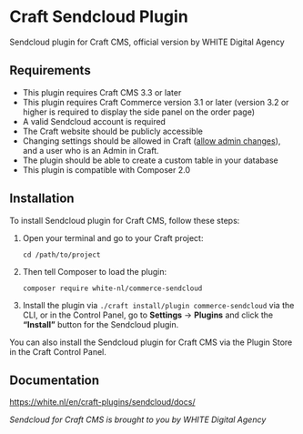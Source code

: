 Craft Sendcloud Plugin
======================

Sendcloud plugin for Craft CMS, official version by WHITE Digital Agency

Requirements
------------

* This plugin requires Craft CMS 3.3 or later
* This plugin requires Craft Commerce version 3.1 or later (version 3.2 or higher is required to display the side panel on the order page)
* A valid Sendcloud account is required
* The Craft website should be publicly accessible
* Changing settings should be allowed in Craft ([allow admin changes](https://craftcms.com/docs/3.x/config/config-settings.html#allowadminchanges)), and a user who is an Admin in Craft.
* The plugin should be able to create a custom table in your database
* This plugin is compatible with Composer 2.0


Installation
------------

To install Sendcloud plugin for Craft CMS, follow these steps:

1. Open your terminal and go to your Craft project:
    ```
    cd /path/to/project
    ```

2. Then tell Composer to load the plugin:
    ```
    composer require white-nl/commerce-sendcloud
    ```

3. Install the plugin via `./craft install/plugin commerce-sendcloud` via the CLI, or in the Control Panel, go to **Settings** → **Plugins** and click the **“Install”** button for the Sendcloud plugin.

You can also install the Sendcloud plugin for Craft CMS via the Plugin Store in the Craft Control Panel.


Documentation
-------------

https://white.nl/en/craft-plugins/sendcloud/docs/

*Sendcloud for Craft CMS is brought to you by WHITE Digital Agency*
